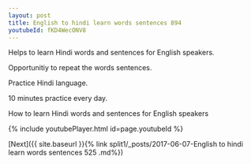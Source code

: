 ```yaml
---
layout: post
title: English to hindi learn words sentences 894 
youtubeId: fKD4WecONV8
---
```

 
 
Helps to learn Hindi words and sentences for English speakers.

Opportunitiy to repeat the words sentences. 

Practice Hindi language. 
 
10 minutes practice every day. 
 
How to learn Hindi words and sentences for English speakers 
 
{% include youtubePlayer.html id=page.youtubeId %}
 
 
[Next]({{ site.baseurl }}{% link  split1/_posts/2017-06-07-English to hindi learn words sentences 525 .md%})
 
